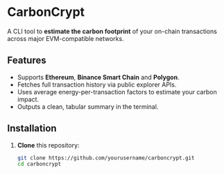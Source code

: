 # CarbonCrypt

A CLI tool to **estimate the carbon footprint** of your on-chain transactions across major EVM-compatible networks.

## Features

- Supports **Ethereum**, **Binance Smart Chain** and **Polygon**.
- Fetches full transaction history via public explorer APIs.
- Uses average energy-per-transaction factors to estimate your carbon impact.
- Outputs a clean, tabular summary in the terminal.

## Installation

1. **Clone** this repository:
   ```bash
   git clone https://github.com/yourusername/carboncrypt.git
   cd carboncrypt
